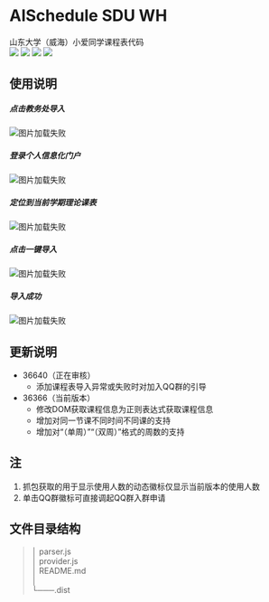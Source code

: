 # AISchedule SDU WH
山东大学（威海）小爱同学课程表代码  
![](https://img.shields.io/badge/%E5%BC%80%E5%8F%91%E8%80%85-yuzheng14-yellow)
![](https://img.shields.io/badge/dynamic/json?color=brightgreen&label=%E4%BD%BF%E7%94%A8%E4%BA%BA%E6%95%B0&query=%24.usedNum&url=https%3A%2F%2Fopen-schedule.ai.xiaomi.com%2Fapi%2Fcoder%3Ftb_id%3D36366)
![](https://img.shields.io/badge/dynamic/json?color=yellow&label=%E5%BC%80%E5%8F%91%E8%80%85&query=%24.coderName&url=https%3A%2F%2Fopen-schedule.ai.xiaomi.com%2Fapi%2Fcoder%3Ftb_id%3D36366)
[![](https://img.shields.io/badge/QQ%E7%BE%A4-653831786-important)](https://jq.qq.com/?_wv=1027&k=VvVwIsjE)

## 使用说明
##### 点击教务处导入
![图片加载失败](https://github-yuzheng14.oss-cn-beijing.aliyuncs.com/AISchedule-SDU-WH/1.png)
##### 登录个人信息化门户
![图片加载失败](https://github-yuzheng14.oss-cn-beijing.aliyuncs.com/AISchedule-SDU-WH/2.png)

##### 定位到当前学期理论课表
![图片加载失败](https://github-yuzheng14.oss-cn-beijing.aliyuncs.com/AISchedule-SDU-WH/3.png)

##### 点击一键导入
![图片加载失败](https://github-yuzheng14.oss-cn-beijing.aliyuncs.com/AISchedule-SDU-WH/4.png)

##### 导入成功
![图片加载失败](https://github-yuzheng14.oss-cn-beijing.aliyuncs.com/AISchedule-SDU-WH/5.png)

## 更新说明

- 36640（正在审核）
  - 添加课程表导入异常或失败时对加入QQ群的引导
- 36366（当前版本）
  - 修改DOM获取课程信息为正则表达式获取课程信息
  - 增加对同一节课不同时间不同课的支持
  - 增加对“（单周）”“（双周）”格式的周数的支持

## 注

1. 抓包获取的用于显示使用人数的动态徽标仅显示当前版本的使用人数
2. 单击QQ群徽标可直接调起QQ群入群申请

## 文件目录结构
>│   parser.js  
>│   provider.js  
>│   README.md  
>│   
>└───.dist